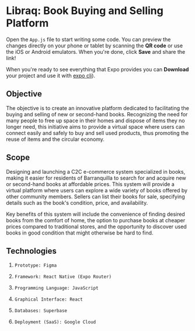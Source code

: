 # Libraq: Book Buying and Selling Platform

Open the `App.js` file to start writing some code. You can preview the changes directly on your phone or tablet by scanning the **QR code** or use the iOS or Android emulators. When you're done, click **Save** and share the link!

When you're ready to see everything that Expo provides you can **Download** your project and use it with [expo cli](https://docs.expo.dev/get-started/installation/#expo-cli)).

## Objective

The objective is to create an innovative platform dedicated to facilitating the buying and selling of new or second-hand books. Recognizing the need for many people to free up space in their homes and dispose of items they no longer need, this initiative aims to provide a virtual space where users can connect easily and safely to buy and sell used products, thus promoting the reuse of items and the circular economy.

## Scope

Designing and launching a C2C e-commerce system specialized in books, making it easier for residents of Barranquilla to search for and acquire new or second-hand books at affordable prices. This system will provide a virtual platform where users can explore a wide variety of books offered by other community members. Sellers can list their books for sale, specifying details such as the book's condition, price, and availability.

Key benefits of this system will include the convenience of finding desired books from the comfort of home, the option to purchase books at cheaper prices compared to traditional stores, and the opportunity to discover used books in good condition that might otherwise be hard to find.

## Technologies

1. `Prototype: Figma`
   
2. `Framework: React Native (Expo Router)`

3. `Programming Language: JavaScript`

4. `Graphical Interface: React`
   
5. `Databases: Superbase`

6. `Deployment (SaaS): Google Cloud`

